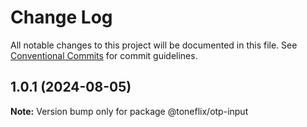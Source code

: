 # Change Log

All notable changes to this project will be documented in this file.
See [Conventional Commits](https://conventionalcommits.org) for commit guidelines.

## 1.0.1 (2024-08-05)

**Note:** Version bump only for package @toneflix/otp-input
